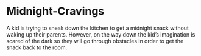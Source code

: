 # Midnight-Cravings
A kid is trying to sneak down the kitchen to get a midnight snack without waking up their parents. However, on the way down the kid’s imagination is scared of the dark so they will go through obstacles in order to get the snack back to the room.
